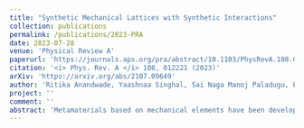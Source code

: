 ```yaml
---
title: "Synthetic Mechanical Lattices with Synthetic Interactions"
collection: publications
permalink: /publications/2023-PRA
date: 2023-07-28
venue: 'Physical Review A'
paperurl: 'https://journals.aps.org/pra/abstract/10.1103/PhysRevA.108.012221'
citation: '<i> Phys. Rev. A </i> 108, 012221 (2023)'
arXiv: 'https://arxiv.org/abs/2107.09649'
author: 'Ritika Anandwade, Yaashnaa Singhal, Sai Naga Manoj Paladugu, Enrico Martello, Michael Castle, Shraddha Agrawal, Ellen Carlson, Cait Battle-McDonald, Tomoki Ozawa, Hannah M. Price, Bryce Gadway'
project: ''
comment: ''
abstract: 'Metamaterials based on mechanical elements have been developed over the past decade as a powerful platform for exploring analogs of electron transport in exotic regimes that are hard to produce in real materials. In addition to enabling new physics explorations, such developments promise to advance the control over acoustic and mechanical metamaterials, and consequently to enable new capabilities for controlling the transport of sound and energy. Here, we demonstrate the building blocks of highly tunable mechanical metamaterials based on real-time measurement and feedback of modular mechanical elements. We experimentally engineer synthetic lattice Hamiltonians describing the transport of mechanical energy (phonons) in our mechanical system, with control over local site energies and loss and gain as well as control over the complex hopping between oscillators, including a natural extension to non-reciprocal hopping. Beyond linear terms, we experimentally demonstrate how this measurement-based feedback approach opens the window to independently introducing nonlinear interaction terms. Looking forward, synthetic mechanical lattices open the door to exploring phenomena related to topology, non-Hermiticity, and nonlinear dynamics in non-standard geometries, higher dimensions, and with novel multi-body interactions.'
---
```

